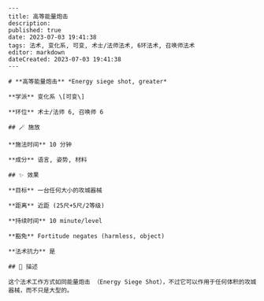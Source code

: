 
    ---
    title: 高等能量炮击
    description: 
    published: true
    date: 2023-07-03 19:41:38
    tags: 法术, 变化系, 可变, 术士/法师法术, 6环法术, 召唤师法术
    editor: markdown
    dateCreated: 2023-07-03 19:41:38
    ---

    # **高等能量炮击** *Energy siege shot, greater*

    **学派** 变化系 \[可变\] 

    **环位** 术士/法师 6, 召唤师 6

    ## 🪄 施放

    **施法时间** 10 分钟

    **成分** 语言, 姿势, 材料

    ## ✨ 效果 

    **目标** 一台任何大小的攻城器械 

    **距离** 近距 (25尺+5尺/2等级)  

    **持续时间** 10 minute/level 

    **豁免** Fortitude negates (harmless, object)

    **法术抗力** 是

    ## 📖 描述

    这个法术工作方式如同能量炮击 （Energy Siege Shot），不过它可以作用于任何体积的攻城器械，而不只是大型的。
    